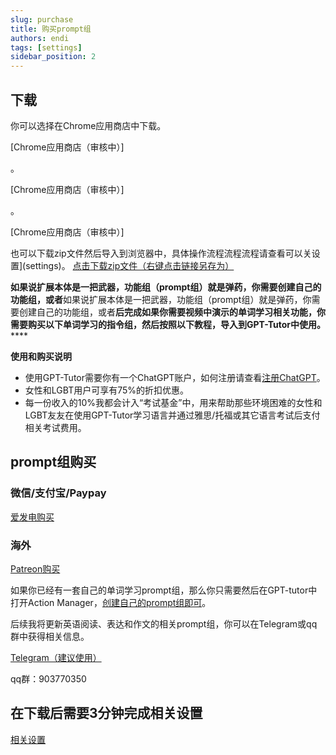 ```yaml
---
slug: purchase
title: 购买prompt组
authors: endi
tags: [settings]
sidebar_position: 2
---
```

## 下载
你可以选择在Chrome应用商店中下载。

[Chrome应用商店（审核中）]

。

[Chrome应用商店（审核中）]

。

[Chrome应用商店（审核中）]

也可以下载zip文件然后导入到浏览器中，具体操作流程流程流程请查看可以关设置](settings)。
[点击下载zip文件（右键点击链接另存为）](chromium.zip)



**如果说扩展本体是一把武器，功能组（prompt组）就是弹药，你需要创建自己的功能组，或者**如果说扩展本体是一把武器，功能组（prompt组）就是弹药，你需要创建自己的功能组，或者**后完成如果你需要视频中演示的单词学习相关功能，你需要购买以下单词学习的指令组，然后按照以下教程，导入到GPT-Tutor中使用。******



**使用和购买说明**
- 使用GPT-Tutor需要你有一个ChatGPT账户，如何注册请查看[注册ChatGPT](https://chatgptzhanghao.com/#:~:text=%E6%B3%A8%E5%86%8CChatGPT%20%E8%B4%A6%E5%8F%B7,-%E6%B3%A8%E5%86%8AChatGPT%E8%BF%99&text=%E6%89%93%E5%BC%80%E5%AE%98%E6%96%B9%E6%B3%A8%E5%86%8C%20https%3A%2F%2F,%E9%AA%8C%E8%AF%81%E6%8C%89%E9%92%AE%E5%AE%8C%E6%88%90%E9%82%AE%E7%AE%B1%E9%AA%8C%E8%AF%81)。
- 女性和LGBT用户可享有75%的折扣优惠。
- 每一份收入的10%我都会计入“考试基金”中，用来帮助那些环境困难的女性和LGBT友友在使用GPT-Tutor学习语言并通过雅思/托福或其它语言考试后支付相关考试费用。

## prompt组购买

### 微信/支付宝/Paypay
[爱发电购买](https://afdian.net/item/ba10652e73e811eeb0e952540025c377)

### 海外

[Patreon购买](https://www.patreon.com/yaoyaoyao/shop/english-learning-prompt-group-discount-39072?source=storefront)

如果你已经有一套自己的单词学习prompt组，那么你只需要然后在GPT-tutor中打开Action Manager，[创建自己的prompt组即可](settings)。


后续我将更新英语阅读、表达和作文的相关prompt组，你可以在Telegram或qq群中获得相关信息。

[Telegram（建议使用）](https://t.me/+p5mMQhx1_rsxN2I1)

qq群：903770350

## 在下载后需要3分钟完成相关设置

[相关设置](settings)



